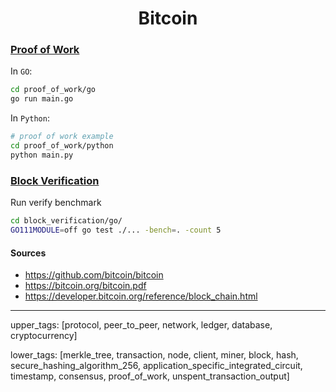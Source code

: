 <h1 align="center">Bitcoin</h1>

### [Proof of Work](./proof_of_work)

In `GO`:

```bash
cd proof_of_work/go
go run main.go
```

In `Python`:

```bash
# proof of work example
cd proof_of_work/python
python main.py
```

### [Block Verification](./block_verification)

Run verify benchmark

```bash
cd block_verification/go/
GO111MODULE=off go test ./... -bench=. -count 5
```

#### Sources

- <https://github.com/bitcoin/bitcoin>
- <https://bitcoin.org/bitcoin.pdf>
- <https://developer.bitcoin.org/reference/block_chain.html>

---
upper_tags: [protocol, peer_to_peer, network, ledger, database, cryptocurrency]

lower_tags: [merkle_tree, transaction, node, client, miner, block, hash, secure_hashing_algorithm_256, application_specific_integrated_circuit, timestamp, consensus, proof_of_work, unspent_transaction_output]
